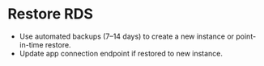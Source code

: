 # Restore RDS
- Use automated backups (7–14 days) to create a new instance or point-in-time restore.
- Update app connection endpoint if restored to new instance.
